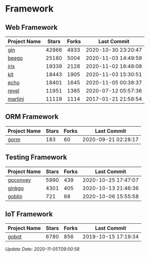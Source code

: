 # Framework

## Web Framework
| Project Name | Stars | Forks | Last Commit |
| ------------ | ----- | ----- | ----------- |
| [gin](https://github.com/gin-gonic/gin) | 42966 | 4933 | 2020-10-30 23:20:47 |
| [beego](https://github.com/astaxie/beego) | 25180 | 5004 | 2020-11-03 14:49:59 |
| [iris](https://github.com/kataras/iris) | 19339 | 2128 | 2020-11-02 16:48:08 |
| [kit](https://github.com/go-kit/kit) | 18443 | 1905 | 2020-11-03 15:30:51 |
| [echo](https://github.com/labstack/echo) | 18401 | 1645 | 2020-11-05 00:38:37 |
| [revel](https://github.com/revel/revel) | 11951 | 1385 | 2020-07-12 05:57:36 |
| [martini](https://github.com/go-martini/martini) | 11119 | 1114 | 2017-01-21 21:58:54 |

## ORM Framework
| Project Name | Stars | Forks | Last Commit |
| ------------ | ----- | ----- | ----------- |
| [gorm](https://github.com/jinzhu/gorm) | 183 | 60 | 2020-09-21 02:28:17 |

## Testing Framework
| Project Name | Stars | Forks | Last Commit |
| ------------ | ----- | ----- | ----------- |
| [goconvey](https://github.com/smartystreets/goconvey) | 5990 | 439 | 2020-10-25 17:47:07 |
| [ginkgo](https://github.com/onsi/ginkgo) | 4301 | 405 | 2020-10-13 21:46:36 |
| [goblin](https://github.com/franela/goblin) | 721 | 68 | 2020-10-06 15:55:58 |

## IoT Framework
| Project Name | Stars | Forks | Last Commit |
| ------------ | ----- | ----- | ----------- |
| [gobot](https://github.com/hybridgroup/gobot) | 6780 | 856 | 2019-10-15 17:19:34 |

*Update Date: 2020-11-05T09:00:58*